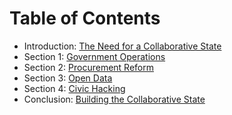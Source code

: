 # Table of Contents

* Introduction: [The Need for a Collaborative State](README.md)
* Section 1:    [Government Operations](government_operations.md)
* Section 2:    [Procurement Reform](procurement_reform.md)
* Section 3:    [Open Data](open_data.md)
* Section 4:    [Civic Hacking](civic_hacking.md)
* Conclusion:   [Building the Collaborative State](the-collaborative-state.md)

